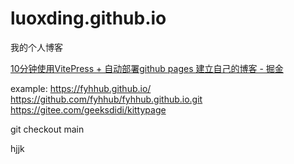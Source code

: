 # luoxding.github.io
我的个人博客

[10分钟使用VitePress + 自动部署github pages 建立自己的博客 - 掘金](https://juejin.cn/post/7213548316981526586)

example: https://fyhhub.github.io/
https://github.com/fyhhub/fyhhub.github.io.git
https://gitee.com/geeksdidi/kittypage

git checkout main

hjjk
